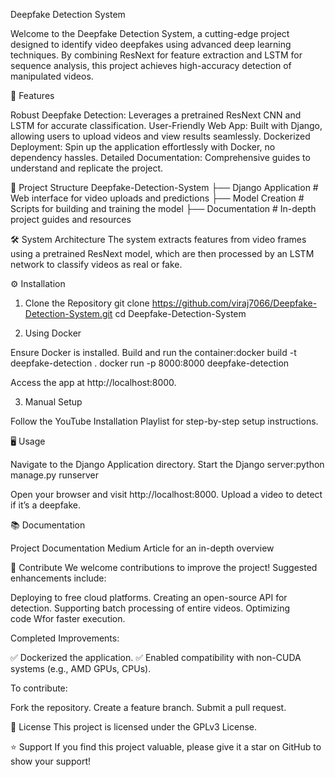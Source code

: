 Deepfake Detection System

Welcome to the Deepfake Detection System, a cutting-edge project designed to identify video deepfakes using advanced deep learning techniques. By combining ResNext for feature extraction and LSTM for sequence analysis, this project achieves high-accuracy detection of manipulated videos.

🚀 Features

Robust Deepfake Detection: Leverages a pretrained ResNext CNN and LSTM for accurate classification.
User-Friendly Web App: Built with Django, allowing users to upload videos and view results seamlessly.
Dockerized Deployment: Spin up the application effortlessly with Docker, no dependency hassles.
Detailed Documentation: Comprehensive guides to understand and replicate the project.


📂 Project Structure
Deepfake-Detection-System
├── Django Application    # Web interface for video uploads and predictions
├── Model Creation       # Scripts for building and training the model
├── Documentation        # In-depth project guides and resources


🛠️ System Architecture
The system extracts features from video frames using a pretrained ResNext model, which are then processed by an LSTM network to classify videos as real or fake.




⚙️ Installation
1. Clone the Repository
git clone https://github.com/viraj7066/Deepfake-Detection-System.git
cd Deepfake-Detection-System

2. Using Docker

Ensure Docker is installed.
Build and run the container:docker build -t deepfake-detection .
docker run -p 8000:8000 deepfake-detection


Access the app at http://localhost:8000.

3. Manual Setup

Follow the YouTube Installation Playlist for step-by-step setup instructions.


🖥️ Usage

Navigate to the Django Application directory.
Start the Django server:python manage.py runserver


Open your browser and visit http://localhost:8000.
Upload a video to detect if it’s a deepfake.


📚 Documentation

Project Documentation
Medium Article for an in-depth overview



🤝 Contribute
We welcome contributions to improve the project! Suggested enhancements include:

Deploying to free cloud platforms.
Creating an open-source API for detection.
Supporting batch processing of entire videos.
Optimizing code Wfor faster execution.

Completed Improvements:

✅ Dockerized the application.
✅ Enabled compatibility with non-CUDA systems (e.g., AMD GPUs, CPUs).

To contribute:

Fork the repository.
Create a feature branch.
Submit a pull request.


📜 License
This project is licensed under the GPLv3 License.

⭐ Support
If you find this project valuable, please give it a star on GitHub to show your support!
